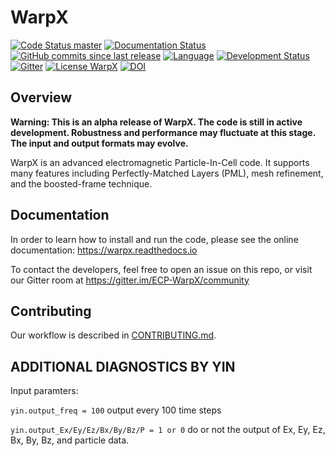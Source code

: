 # WarpX

[![Code Status master](https://img.shields.io/travis/ECP-WarpX/WarpX/master.svg?label=master)](https://travis-ci.com/ECP-WarpX/WarpX/branches)
[![Documentation Status](https://readthedocs.org/projects/warpx/badge/?version=latest)](https://warpx.readthedocs.io/en/latest/?badge=latest)
[![GitHub commits since last release](https://img.shields.io/github/commits-since/ECP-WarpX/WarpX/latest/master.svg)](https://github.com/ECP-WarpX/WarpX/compare/master)
[![Language](https://img.shields.io/badge/language-C%2B%2B14-orange.svg)](https://isocpp.org/)
[![Development Status](https://img.shields.io/badge/development%20status-alpha-orange.svg)]()  
[![Gitter](https://badges.gitter.im/ECP-WarpX/community.svg)](https://gitter.im/ECP-WarpX/community?utm_source=badge&utm_medium=badge&utm_campaign=pr-badge)
[![License WarpX](https://img.shields.io/badge/license-BSD--3--Clause--LBNL-blue.svg)](https://spdx.org/licenses/BSD-3-Clause-LBNL.html)
[![DOI](https://img.shields.io/badge/DOI-10.1016/j.nima.2018.01.035-blue.svg)](https://doi.org/10.1016/j.nima.2018.01.035)

## Overview

**Warning: This is an alpha release of WarpX. The code is still in active development. Robustness and performance may fluctuate at this stage. The input and output formats may evolve.**

WarpX is an advanced electromagnetic Particle-In-Cell code.
It supports many features including Perfectly-Matched Layers (PML), mesh refinement, and the boosted-frame technique.

## Documentation

In order to learn how to install and run the code, please see the online documentation:
https://warpx.readthedocs.io

To contact the developers, feel free to open an issue on this repo, or visit our Gitter room at https://gitter.im/ECP-WarpX/community

## Contributing

Our workflow is described in [CONTRIBUTING.md](CONTRIBUTING.md).

## ADDITIONAL DIAGNOSTICS BY YIN

Input paramters:

`yin.output_freq = 100` output every 100 time steps

`yin.output_Ex/Ey/Ez/Bx/By/Bz/P = 1 or 0` do or not the output of Ex, Ey, Ez, Bx, By, Bz, and particle data.
